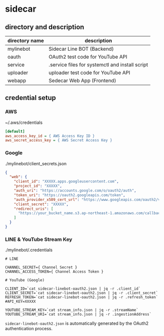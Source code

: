 # sidecar

## directory and description

| directory name | description |
| ---- | ---- |
| mylinebot | Sidecar Line BOT (Backend) |
| oauth | OAuth2 test code for YouTube API |
| service | .service files for systemctl and install script |
| uploader | uploader test code for YouTube API |
| webapp | Sedecar Web App (Frontend) |

## credential setup

### AWS

~/.aws/credentials

```ini
[default]
aws_access_key_id = { AWS Access Key ID }
aws_secret_access_key = { AWS Secret Access Key }
```

### Google

./mylinebot/client_secrets.json

```json
{
  "web": {
    "client_id": "XXXXX.apps.googleusercontent.com",
    "project_id": "XXXXX",
    "auth_uri": "https://accounts.google.com/o/oauth2/auth",
    "token_uri": "https://oauth2.googleapis.com/token",
    "auth_provider_x509_cert_url": "https://www.googleapis.com/oauth2/v1/certs",
    "client_secret": "XXXXX",
    "redirect_uris": [
      "https://your_bucket_name.s3.ap-northeast-1.amazonaws.com/callback.html"
    ]
  }
}
```

### LINE & YouTube Stream Key

./mylinebot/.credentials

```shell
# LINE

CHANNEL_SECRET={ Channel Secret }
CHANNEL_ACCESS_TOKEN={ Channel Access Token }

# YouTube (Google)

CLIENT_ID=`cat sidecar-linebot-oauth2.json | jq -r .client_id`
CLIENT_SECRET=`cat sidecar-linebot-oauth2.json | jq -r .client_secret`
REFRESH_TOKEN=`cat sidecar-linebot-oauth2.json | jq -r .refresh_token`
#API_KEY=XXXXX

YOUTUBE_STREAM_KEY=`cat stream_info.json | jq -r .streamName`
YOUTUBE_STREAM_URI=`cat stream_info.json | jq -r .ingestionAddress`
```

`sidecar-linebot-oauth2.json` is automatically generated by the OAuth2 authentication process.
